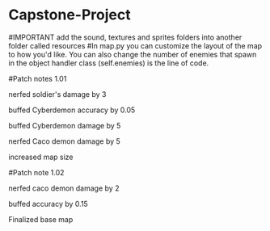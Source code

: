 # Capstone-Project
#IMPORTANT
add the sound, textures and sprites folders into another folder called resources
#In map.py you can customize the layout of the map to how you'd like. 
You can also change the number of enemies that spawn in the object handler class (self.enemies) is the line of code.

#Patch notes 1.01

nerfed soldier's damage by 3

buffed Cyberdemon accuracy by 0.05

buffed Cyberdemon damage by 5

nerfed Caco demon damage by 5

increased map size

#Patch note 1.02

nerfed caco demon damage by 2

buffed accuracy by 0.15

Finalized base map

